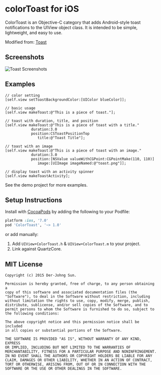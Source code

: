 colorToast for iOS
=============

ColorToast is an Objective-C category that adds Android-style toast notifications to the UIView object class. It is intended to be simple, lightweight, and easy to use.

Modified from: [Toast](https://github.com/scalessec/Toast)


Screenshots
---------
![Toast Screenshots](http://i.imgur.com/oM28l.png)


Examples
---------
```objc
// color setting
[self.view setToastBackgroundColor:[UIColor blueColor]];

// basic usage
[self.view makeToast:@"This is a piece of toast."];

// toast with duration, title, and position
[self.view makeToast:@"This is a piece of toast with a title." 
            duration:3.0
            position:CSToastPositionTop
               title:@"Toast Title"];
            
// toast with an image
[self.view makeToast:@"This is a piece of toast with an image." 
            duration:3.0
            position:[NSValue valueWithCGPoint:CGPointMake(110, 110)]
               image:[UIImage imageNamed:@"toast.png"]];
                
// display toast with an activity spinner
[self.view makeToastActivity];
```
    
See the demo project for more examples.


Setup Instructions
------------------
Install with [CocoaPods](http://cocoapods.org) by adding the following to your Podfile:

``` ruby
platform :ios, '7.0'
pod 'ColorToast', '~> 1.0'
```

or add manually: 

1. Add `UIView+ColorToast.h` & `UIView+ColorToast.m` to your project.
2. Link against QuartzCore.


MIT License
-----------
    Copyright (c) 2015 Der-Johng Sun.

    Permission is hereby granted, free of charge, to any person obtaining a
    copy of this software and associated documentation files (the
    "Software"), to deal in the Software without restriction, including
    without limitation the rights to use, copy, modify, merge, publish,
    distribute, sublicense, and/or sell copies of the Software, and to
    permit persons to whom the Software is furnished to do so, subject to
    the following conditions:

    The above copyright notice and this permission notice shall be included
    in all copies or substantial portions of the Software.

    THE SOFTWARE IS PROVIDED "AS IS", WITHOUT WARRANTY OF ANY KIND, EXPRESS
    OR IMPLIED, INCLUDING BUT NOT LIMITED TO THE WARRANTIES OF
    MERCHANTABILITY, FITNESS FOR A PARTICULAR PURPOSE AND NONINFRINGEMENT.
    IN NO EVENT SHALL THE AUTHORS OR COPYRIGHT HOLDERS BE LIABLE FOR ANY
    CLAIM, DAMAGES OR OTHER LIABILITY, WHETHER IN AN ACTION OF CONTRACT,
    TORT OR OTHERWISE, ARISING FROM, OUT OF OR IN CONNECTION WITH THE
    SOFTWARE OR THE USE OR OTHER DEALINGS IN THE SOFTWARE.
